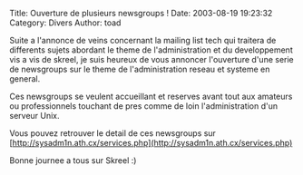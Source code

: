 Title: Ouverture de plusieurs newsgroups !
Date: 2003-08-19 19:23:32
Category: Divers
Author: toad

Suite a l'annonce de veins concernant la mailing list tech qui traitera de differents sujets abordant le theme de l'administration et du developpement vis a vis de skreel, je suis heureux de vous annoncer l'ouverture d'une serie de newsgroups sur le theme de l'administration reseau et systeme en general.

Ces newsgroups se veulent accueillant et reserves avant tout aux amateurs ou professionnels touchant de pres comme de loin l'administration d'un serveur Unix.

Vous pouvez retrouver le detail de ces newsgroups sur [http://sysadm1n.ath.cx/services.php](http://sysadm1n.ath.cx/services.php)

Bonne journee a tous sur Skreel :)